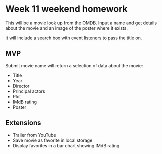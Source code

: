 # Week 11 weekend homework

This will be a movie look up from the OMDB. Input a name and get details about the movie and an image of the poster where it exists.

It will include a search box with event listeners to pass the title on.

## MVP

Submit movie name will return a selection of data about the movie:

* Title
* Year
* Director
* Principal actors
* Plot
* IMdB rating
* Poster

## Extensions

* Trailer from YouTube
* Save movie as favorite in local storage
* Display favorites in a bar chart showing IMdB rating